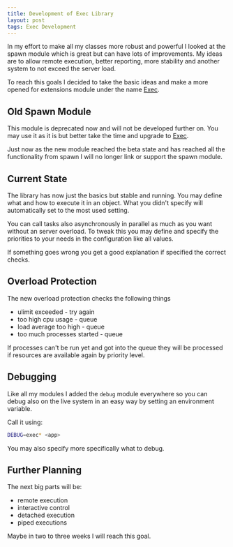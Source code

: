 ```yaml
---
title: Development of Exec Library
layout: post
tags: Exec Development
---
```


In my effort to make all my classes more robust and powerful I looked at the spawn
module which is great but can have lots of improvements. My ideas are to allow
remote execution, better reporting, more stability and another system to not
exceed the server load.

To reach this goals I decided to take the basic ideas and make a more opened for
extensions module under the name [Exec](http://alinex.github.io/node-exec).


Old Spawn Module
------------------------------------------------------------------
This module is deprecated now and will not be developed further on. You may use
it as it is but better take the time and upgrade to [Exec](http://alinex.github.io/node-exec).

Just now as the new module reached the beta state and has reached all the functionality
from spawn I will no longer link or support the spawn module.


Current State
------------------------------------------------------------------
The library has now just the basics but stable and running. You may define
what and how to execute it in an object. What you didn't specify will
automatically set to the most used setting.

You can call tasks also asynchronously in parallel as much as you want without
an server overload. To tweak this you may define and specify the priorities
to your needs in the configuration like all values.

If something goes wrong you get a good explanation if specified the correct
checks.


Overload Protection
------------------------------------------------------------------
The new overload protection checks the following things

- ulimit exceeded - try again
- too high cpu usage - queue
- load average too high - queue
- too much processes started - queue

If processes can't be run yet and got into the queue they will be processed if
resources are available again by priority level.


Debugging
------------------------------------------------------------------
Like all my modules I added the `debug` module everywhere so you can debug also
on the live system in an easy way by setting an environment variable.

Call it using:

``` bash
DEBUG=exec* <app>
```

You may also specify more specifically what to debug.


Further Planning
------------------------------------------------------------------
The next big parts will be:

- remote execution
- interactive control
- detached execution
- piped executions

Maybe in two to three weeks I will reach this goal.
